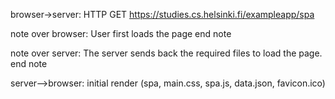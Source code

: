 browser->server: HTTP GET https://studies.cs.helsinki.fi/exampleapp/spa

note over browser:
User first loads the page
end note

note over server:
The server sends back the required files to load the page.
end note

server-->browser: initial render (spa, main.css, spa.js, data.json, favicon.ico)
